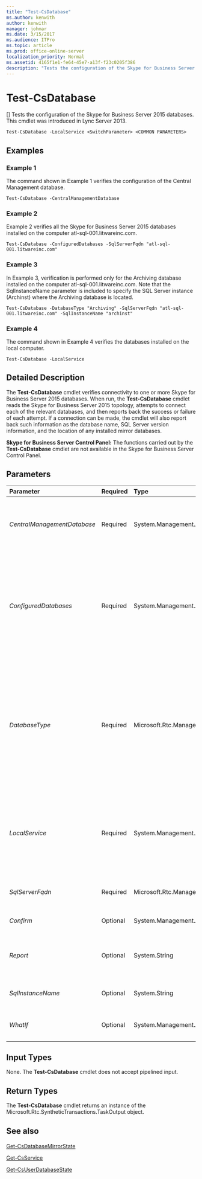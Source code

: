 ```yaml
---
title: "Test-CsDatabase"
ms.author: kenwith
author: kenwith
manager: johmar
ms.date: 3/15/2017
ms.audience: ITPro
ms.topic: article
ms.prod: office-online-server
localization_priority: Normal
ms.assetid: 4165f1e1-fe64-45e7-a13f-f23c0205f386
description: "Tests the configuration of the Skype for Business Server 2015 databases. This cmdlet was introduced in Lync Server 2013."
---
```


# Test-CsDatabase
[]
Tests the configuration of the Skype for Business Server 2015 databases. This cmdlet was introduced in Lync Server 2013.
  
```
Test-CsDatabase -LocalService <SwitchParameter> <COMMON PARAMETERS>

```

## Examples
<a name="Examples"> </a>

### Example 1

The command shown in Example 1 verifies the configuration of the Central Management database.
  
```
Test-CsDatabase -CentralManagementDatabase
```

### Example 2

Example 2 verifies all the Skype for Business Server 2015 databases installed on the computer atl-sql-001.litwareinc.com.
  
```
Test-CsDatabase -ConfiguredDatabases -SqlServerFqdn "atl-sql-001.litwareinc.com"
```

### Example 3

In Example 3, verification is performed only for the Archiving database installed on the computer atl-sql-001.litwareinc.com. Note that the SqlInstanceName parameter is included to specify the SQL Server instance (Archinst) where the Archiving database is located.
  
```
Test-CsDatabase -DatabaseType "Archiving" -SqlServerFqdn "atl-sql-001.litwareinc.com" -SqlInstanceName "archinst"
```

### Example 4

The command shown in Example 4 verifies the databases installed on the local computer.
  
```
Test-CsDatabase -LocalService
```

## Detailed Description
<a name="DetailedDescription"> </a>

The **Test-CsDatabase** cmdlet verifies connectivity to one or more Skype for Business Server 2015 databases. When run, the **Test-CsDatabase** cmdlet reads the Skype for Business Server 2015 topology, attempts to connect each of the relevant databases, and then reports back the success or failure of each attempt. If a connection can be made, the cmdlet will also report back such information as the database name, SQL Server version information, and the location of any installed mirror databases.
  
 **Skype for Business Server Control Panel:** The functions carried out by the **Test-CsDatabase** cmdlet are not available in the Skype for Business Server Control Panel.
  
## Parameters
<a name="DetailedDescription"> </a>

|**Parameter**|**Required**|**Type**|**Description**|
|:-----|:-----|:-----|:-----|
| _CentralManagementDatabase_ <br/> |Required  <br/> |System.Management.Automation.SwitchParameter  <br/> |Tests the configuration of the Central Management database. This parameter cannot be used in conjunction with the ConfiguredDatabases parameter or the DatabaseType parameter.  <br/> |
| _ConfiguredDatabases_ <br/> |Required  <br/> |System.Management.Automation.SwitchParameter  <br/> |Tests the configuration of all the Skype for Business Server 2015 databases installed on the specified computer. You must include the SqlServerFqdn parameter when using the ConfiguredDatabases parameter. In addition, this parameter cannot be used in the same command as the CentralManagementDatabase or the DatabaseType parameters.  <br/> |
| _DatabaseType_ <br/> |Required  <br/> |Microsoft.Rtc.Management.Deployment.DatabaseNameType  <br/> |Type of database to be validated. Allowed values are:  <br/> Valid values for DatabaseType are:  <br/> ActiveMonitoring  <br/> Application  <br/> Archiving  <br/> CentralMgmt  <br/> Edge  <br/> Lyss  <br/> Monitoring  <br/> PersistentChat  <br/> PersistentChatCompliance  <br/> Provision  <br/> Registrar  <br/> SigninTelemetry  <br/> User  <br/> |
| _LocalService_ <br/> |Required  <br/> |System.Management.Automation.SwitchParameter  <br/> |Validates all the databases used by any of the Skype for Business Server 2015 services that are installed on the local computer. This includes not only locally-installed databases but also databases installed on remote computers, provided those databases are used by one or more local services.  <br/> |
| _SqlServerFqdn_ <br/> |Required  <br/> |Microsoft.Rtc.Management.Deploy.Fqdn  <br/> |Fully qualified domain name of the computer whether the databases to be validated are installed.  <br/> |
| _Confirm_ <br/> |Optional  <br/> |System.Management.Automation.SwitchParameter  <br/> |Prompts you for confirmation before executing the command.  <br/> |
| _Report_ <br/> |Optional  <br/> |System.String  <br/> |Enables you to specify a file path for the log file created when the cmdlet runs. For example:  <br/>  `-Report "C:\Logs\TestDatabases.html"` <br/> |
| _SqlInstanceName_ <br/> |Optional  <br/> |System.String  <br/> |SQL Server instance where the databases to be validated are installed. For example:  <br/>  `-SqlInstanceName "rtc"` <br/> |
| _WhatIf_ <br/> |Optional  <br/> |System.Management.Automation.SwitchParameter  <br/> |Describes what would happen if you executed the command without actually executing the command.  <br/> |
   
## Input Types
<a name="InputTypes"> </a>

None. The **Test-CsDatabase** cmdlet does not accept pipelined input.
  
## Return Types
<a name="ReturnTypes"> </a>

The **Test-CsDatabase** cmdlet returns an instance of the Microsoft.Rtc.SyntheticTransactions.TaskOutput object.
  
## See also
<a name="ReturnTypes"> </a>

#### 

[Get-CsDatabaseMirrorState](get-csdatabasemirrorstate.md)
  
[Get-CsService](get-csservice.md)
  
[Get-CsUserDatabaseState](get-csuserdatabasestate.md)

